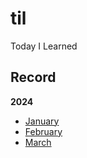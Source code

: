 # til
Today I Learned

## Record

__2024__
- [January](./monthly/1_january.md)
- [February](./monthly/2_february.md)
- [March](./monthly/3_march.md)

